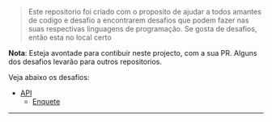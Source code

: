 
> Este repositorio foi criado com o proposito de ajudar a todos amantes de codigo e desafio a encontrarem desafios que podem fazer nas suas respectivas linguagens de programação.
> Se gosta de desafios, então esta no local certo

**Nota**: Esteja avontade para contibuir neste projecto, com a sua PR. Alguns dos desafios levarão para outros repositorios.

Veja abaixo os desafios:
   
   - [API](./API/)
        -  [Enquete](./API/enquete-api/Readme.md)
---


